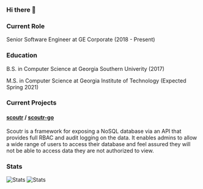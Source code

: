 ### Hi there 👋

### Current Role
Senior Software Engineer at GE Corporate (2018 - Present)

### Education
B.S. in Computer Science at Georgia Southern Univerity (2017)

M.S. in Computer Science at Georgia Institute of Technology (Expected Spring 2021)

### Current Projects

#### [scoutr](https://github.com/GESkunkworks/scoutr) / [scoutr-go](https://github.com/MichaelPalmer1/scoutr-go)
Scoutr is a framework for exposing a NoSQL database via an API that provides full RBAC and audit logging on the data. It enables admins to allow a wide range of users to access their database and feel assured they will not be able to access data they are not authorized to view.


### Stats
![Stats](https://github-readme-stats.vercel.app/api?username=MichaelPalmer1&count_private=true&show_icons=true)
![Stats](https://github-readme-stats.vercel.app/api/top-langs/?username=MichaelPalmer1&hide=java,php)


<!--
**MichaelPalmer1/MichaelPalmer1** is a ✨ _special_ ✨ repository because its `README.md` (this file) appears on your GitHub profile.

Here are some ideas to get you started:

- 🔭 I’m currently working on ...
- 🌱 I’m currently learning ...
- 👯 I’m looking to collaborate on ...
- 🤔 I’m looking for help with ...
- 💬 Ask me about ...
- 📫 How to reach me: ...
- 😄 Pronouns: ...
- ⚡ Fun fact: ...
-->

